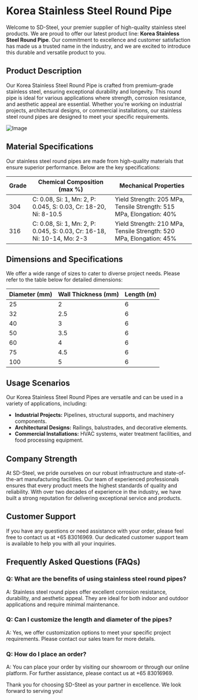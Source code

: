 # Korea Stainless Steel Round Pipe

Welcome to SD-Steel, your premier supplier of high-quality stainless steel products. We are proud to offer our latest product line: **Korea Stainless Steel Round Pipe**. Our commitment to excellence and customer satisfaction has made us a trusted name in the industry, and we are excited to introduce this durable and versatile product to you.

## Product Description

Our Korea Stainless Steel Round Pipe is crafted from premium-grade stainless steel, ensuring exceptional durability and longevity. This round pipe is ideal for various applications where strength, corrosion resistance, and aesthetic appeal are essential. Whether you're working on industrial projects, architectural designs, or commercial installations, our stainless steel round pipes are designed to meet your specific requirements.

![Image](https://github.com/user-attachments/assets/2567258e-e124-4816-932d-1809bd27ef0b)

## Material Specifications

Our stainless steel round pipes are made from high-quality materials that ensure superior performance. Below are the key specifications:

| Grade | Chemical Composition (max %) | Mechanical Properties |
|-------|------------------------------|------------------------|
| 304   | C: 0.08, Si: 1, Mn: 2, P: 0.045, S: 0.03, Cr: 18-20, Ni: 8-10.5 | Yield Strength: 205 MPa, Tensile Strength: 515 MPa, Elongation: 40% |
| 316   | C: 0.08, Si: 1, Mn: 2, P: 0.045, S: 0.03, Cr: 16-18, Ni: 10-14, Mo: 2-3 | Yield Strength: 210 MPa, Tensile Strength: 520 MPa, Elongation: 45% |

## Dimensions and Specifications

We offer a wide range of sizes to cater to diverse project needs. Please refer to the table below for detailed dimensions:

| Diameter (mm) | Wall Thickness (mm) | Length (m) |
|---------------|---------------------|------------|
| 25            | 2                   | 6          |
| 32            | 2.5                 | 6          |
| 40            | 3                   | 6          |
| 50            | 3.5                 | 6          |
| 60            | 4                   | 6          |
| 75            | 4.5                 | 6          |
| 100           | 5                   | 6          |

## Usage Scenarios

Our Korea Stainless Steel Round Pipes are versatile and can be used in a variety of applications, including:

- **Industrial Projects:** Pipelines, structural supports, and machinery components.
- **Architectural Designs:** Railings, balustrades, and decorative elements.
- **Commercial Installations:** HVAC systems, water treatment facilities, and food processing equipment.

## Company Strength

At SD-Steel, we pride ourselves on our robust infrastructure and state-of-the-art manufacturing facilities. Our team of experienced professionals ensures that every product meets the highest standards of quality and reliability. With over two decades of experience in the industry, we have built a strong reputation for delivering exceptional service and products.

## Customer Support

If you have any questions or need assistance with your order, please feel free to contact us at +65 83016969. Our dedicated customer support team is available to help you with all your inquiries.

## Frequently Asked Questions (FAQs)

### Q: What are the benefits of using stainless steel round pipes?
A: Stainless steel round pipes offer excellent corrosion resistance, durability, and aesthetic appeal. They are ideal for both indoor and outdoor applications and require minimal maintenance.

### Q: Can I customize the length and diameter of the pipes?
A: Yes, we offer customization options to meet your specific project requirements. Please contact our sales team for more details.

### Q: How do I place an order?
A: You can place your order by visiting our showroom or through our online platform. For further assistance, please contact us at +65 83016969.

Thank you for choosing SD-Steel as your partner in excellence. We look forward to serving you!